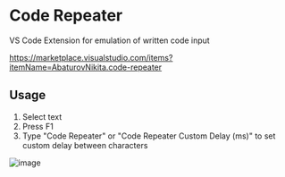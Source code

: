 # Code Repeater

VS Code Extension for emulation of written code input

https://marketplace.visualstudio.com/items?itemName=AbaturovNikita.code-repeater

## Usage

1. Select text
2. Press F1
3. Type "Code Repeater" or "Code Repeater Custom Delay (ms)" to set custom delay between characters

![image](https://user-images.githubusercontent.com/35378637/126080738-d0583143-2041-49b1-820a-cb4bd150cdba.gif)
